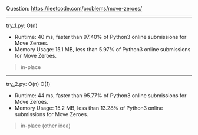Question: https://leetcode.com/problems/move-zeroes/

---

try_1.py: O(n)
* Runtime: 40 ms, faster than 97.40% of Python3 online submissions for Move Zeroes.
* Memory Usage: 15.1 MB, less than 5.97% of Python3 online submissions for Move Zeroes.

> in-place

---

try_2.py: O(n) O(1)
* Runtime: 44 ms, faster than 95.77% of Python3 online submissions for Move Zeroes.
* Memory Usage: 15.2 MB, less than 13.28% of Python3 online submissions for Move Zeroes.

> in-place (other idea)

